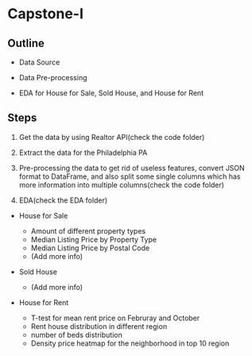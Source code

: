 # Capstone-I

## Outline

- Data Source

- Data Pre-processing

- EDA for House for Sale, Sold House, and House for Rent

## Steps

1. Get the data by using Realtor API(check the code folder)

2. Extract the data for the Philadelphia PA

3. Pre-processing the data to get rid of useless features, convert JSON format to DataFrame, and also split some single columns which has more information into multiple columns(check the code folder)

4. EDA(check the EDA folder)

- House for Sale
    - Amount of different property types
    - Median Listing Price by Property Type
    - Median Listing Price by Postal Code
    - (Add more info)

- Sold House
    - (Add more info)

- House for Rent
    - T-test for mean rent price on Februray and October
    - Rent house distribution in different region
    - number of beds distribution
    - Density price heatmap for the neighborhood in top 10 region
